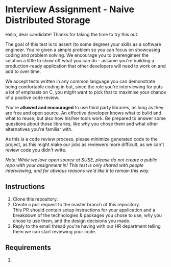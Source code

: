 # Interview Assignment - Naive Distributed Storage

Hello, dear candidate! Thanks for taking the time to try this out.

The goal of this test is to assert (to some degree) your skills as a software engineer. You're given a simple problem so you can focus on showcasing coding and problem solving. We encourage you to overengineer the solution a little to show off what you can do - assume you're building a production-ready application that other developers will need to work on and add to over time.

We accept tests written in any common language you can demonstrate being comfortable coding in but, since the role you're interviewing for puts a lot of emphasis on C, you might want to pick that to maximise your chance of a positive code review.

You're **allowed and encouraged** to use third party libraries, as long as they are free and open source. An effective developer knows what to build and what to reuse, but also how his/her tools work. Be prepared to answer some questions about those libraries, like why you chose them and what other alternatives you're familiar with.

As this is a code review process, please minimize generated code to the project, as this might make our jobs as reviewers more difficult, as we can't review code you didn't write.

_Note: While we love open source at SUSE, please do not create a public repo with your assignment in! This test is only shared with people interviewing, and for obvious reasons we'd like it to remain this way._

## Instructions 

1. Clone this repository.
2. Create a pull request to the master branch of this repository.  
   This PR should contain setup instructions for your application and a breakdown of the technologies & packages you chose to use, why you chose to use them, and the design decisions you made.
3. Reply to the email thread you're having with our HR department telling them we can start reviewing your code.

## Requirements

1. 

